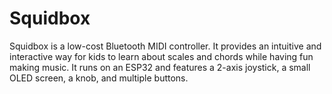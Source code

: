 # Squidbox

Squidbox is a low-cost Bluetooth MIDI controller. It provides an intuitive and interactive way for kids to learn about scales and chords while having fun making music. It runs on an ESP32 and features a 2-axis joystick, a small OLED screen, a knob, and multiple buttons.

